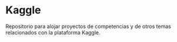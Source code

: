 # Kaggle

Repositorio para alojar proyectos de competencias y de otros temas relacionados con la plataforma Kaggle.
